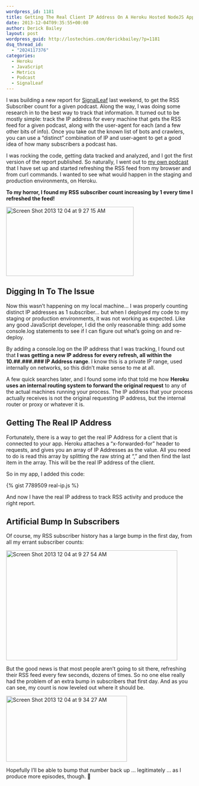 ```yaml
---
wordpress_id: 1181
title: Getting The Real Client IP Address On A Heroku Hosted NodeJS App
date: 2013-12-04T09:35:55+00:00
author: Derick Bailey
layout: post
wordpress_guid: http://lostechies.com/derickbailey/?p=1181
dsq_thread_id:
  - "2024117376"
categories:
  - Heroku
  - JavaScript
  - Metrics
  - Podcast
  - SignalLeaf
---
```

I was building a new report for [SignalLeaf](http://signalleaf.com) last weekend, to get the RSS Subscriber count for a given podcast. Along the way, I was doing some research in to the best way to track that information. It turned out to be mostly simple: track the IP address for every machine that gets the RSS feed for a given podcast, along with the user-agent for each (and a few other bits of info). Once you take out the known list of bots and crawlers, you can use a &#8220;distinct&#8221; combination of IP and user-agent to get a good idea of how many subscribers a podcast has. 

I was rocking the code, getting data tracked and analyzed, and I got the first version of the report published. So naturally, I went out to [my own podcast](http://blog.signalleaf.com/blog/categories/podcast/) that I have set up and started refreshing the RSS feed from my browser and from curl commands. I wanted to see what would happen in the staging and production environments, on Heroku.

**To my horror, I found my RSS subscriber count increasing by 1 every time I refreshed the feed!**

<img src="https://lostechies.com/content/derickbailey/uploads/2013/12/Screen-Shot-2013-12-04-at-9.27.15-AM.png" alt="Screen Shot 2013 12 04 at 9 27 15 AM" width="344" height="187" border="0" />

## Digging In To The Issue

Now this wasn&#8217;t happening on my local machine&#8230; I was properly counting distinct IP addresses as 1 subscriber&#8230; but when I deployed my code to my staging or production environments, it was not working as expected. Like any good JavaScript developer, I did the only reasonable thing: add some console.log statements to see if I can figure out what&#8217;s going on and re-deploy.

By adding a console.log on the IP address that I was tracking, I found out that **I was getting a new IP address for every refresh, all within the 10.##.###.### IP Address range**. I know this is a private IP range, used internally on networks, so this didn&#8217;t make sense to me at all.

A few quick searches later, and I found some info that told me how **Heroku uses an internal routing system to forward the original request** to any of the actual machines running your process. The IP address that your process actually receives is not the original requesting IP address, but the internal router or proxy or whatever it is. 

## Getting The Real IP Address

Fortunately, there is a way to get the real IP Address for a client that is connected to your app. Heroku attaches a &#8220;x-forwarded-for&#8221; header to requests, and gives you an array of IP Addresses as the value. All you need to do is read this array by splitting the raw string at &#8220;,&#8221; and then find the last item in the array. This will be the real IP address of the client.

So in my app, I added this code:

{% gist 7789509 real-ip.js %}

And now I have the real IP address to track RSS activity and produce the right report.

## Artificial Bump In Subscribers

Of course, my RSS subscriber history has a large bump in the first day, from all my errant subscriber counts:

<img src="https://lostechies.com/content/derickbailey/uploads/2013/12/Screen-Shot-2013-12-04-at-9.27.54-AM.png" alt="Screen Shot 2013 12 04 at 9 27 54 AM" width="462" height="297" border="0" />

But the good news is that most people aren&#8217;t going to sit there, refreshing their RSS feed every few seconds, dozens of times. So no one else really had the problem of an extra bump in subscribers that first day. And as you can see, my count is now leveled out where it should be.

<img src="https://lostechies.com/content/derickbailey/uploads/2013/12/Screen-Shot-2013-12-04-at-9.34.27-AM.png" alt="Screen Shot 2013 12 04 at 9 34 27 AM" width="326" height="178" border="0" />

Hopefully I&#8217;ll be able to bump that number back up &#8230; legitimately &#8230; as I produce more episodes, though. 🙂
